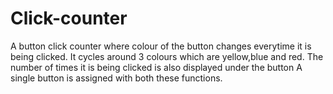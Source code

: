 # Click-counter
A button click counter where colour of the button changes everytime it is being clicked.
It cycles around 3 colours which are yellow,blue and red.
The number of times it is being clicked is also displayed under the button
A single button is assigned with both these functions.





